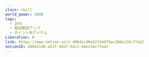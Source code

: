 ```yaml
---
class: skill
world_power: 2000
tags:
  - 10％
  - 吸収範囲アップ
  - ポイント系アイテム
Liberation: 0
link: https://www.notion.so/1-d0042cd0a52f44d79ac2b0ec58c7fed2
notionID: d0042cd0-a52f-44d7-9ac2-b0ec58c7fed2
---
```

